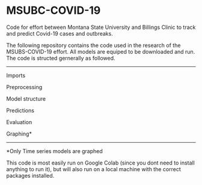 # MSUBC-COVID-19
Code for effort between Montana State University and Billings Clinic to track and predict Covid-19 cases and outbreaks.


The following repository contains the code used in the research of the MSUBS-COVID-19 effort. All models are equiped to be downloaded and run.
The code is structed gernerally as followed.

-------------------------------------------------------------
Imports

Preprocessing

Model structure

Predictions

Evaluation

Graphing*

---------------------------------------------------------------
*Only Time series models are graphed

This code is most easily run on Google Colab (since you dont need to install anything to run it),
but will also run on a local machine with the correct packages installed.
